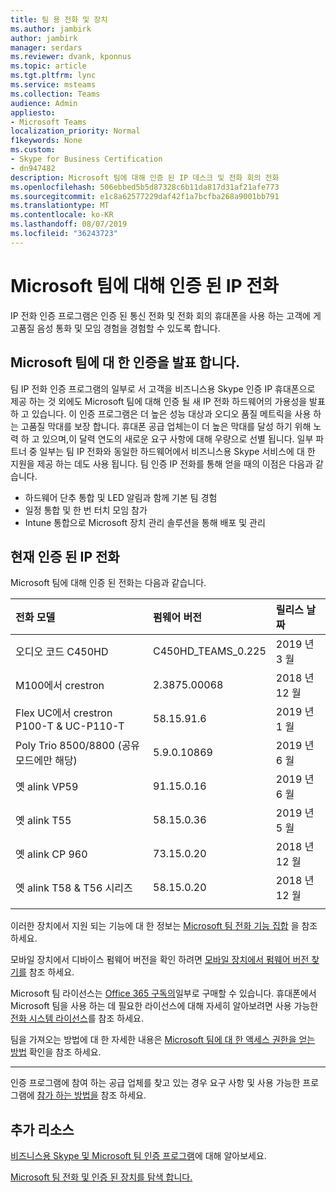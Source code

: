 ```yaml
---
title: 팀 용 전화 및 장치
ms.author: jambirk
author: jambirk
manager: serdars
ms.reviewer: dvank, kponnus
ms.topic: article
ms.tgt.pltfrm: lync
ms.service: msteams
ms.collection: Teams
audience: Admin
appliesto:
- Microsoft Teams
localization_priority: Normal
f1keywords: None
ms.custom:
- Skype for Business Certification
- dn947482
description: Microsoft 팀에 대해 인증 된 IP 데스크 및 전화 회의 전화
ms.openlocfilehash: 506ebbed5b5d87328c6b11da817d31af21afe773
ms.sourcegitcommit: e1c8a62577229daf42f1a7bcfba268a9001bb791
ms.translationtype: MT
ms.contentlocale: ko-KR
ms.lasthandoff: 08/07/2019
ms.locfileid: "36243723"
---
```

# <a name="ip-phones-certified-for-microsoft-teams"></a>Microsoft 팀에 대해 인증 된 IP 전화

IP 전화 인증 프로그램은 인증 된 통신 전화 및 전화 회의 휴대폰을 사용 하는 고객에 게 고품질 음성 통화 및 모임 경험을 경험할 수 있도록 합니다.

## <a name="announcing-certified-for-microsoft-teams"></a>Microsoft 팀에 대 한 인증을 발표 합니다.

팀 IP 전화 인증 프로그램의 일부로 서 고객을 비즈니스용 Skype 인증 IP 휴대폰으로 제공 하는 것 외에도 Microsoft 팀에 대해 인증 될 새 IP 전화 하드웨어의 가용성을 발표 하 고 있습니다. 이 인증 프로그램은 더 높은 성능 대상과 오디오 품질 메트릭을 사용 하는 고품질 막대를 보장 합니다. 휴대폰 공급 업체는이 더 높은 막대를 달성 하기 위해 노력 하 고 있으며,이 달력 연도의 새로운 요구 사항에 대해 우량으로 선별 됩니다. 일부 파트너 중 일부는 팀 IP 전화와 동일한 하드웨어에서 비즈니스용 Skype 서비스에 대 한 지원을 제공 하는 데도 사용 됩니다. 팀 인증 IP 전화를 통해 얻을 때의 이점은 다음과 같습니다.

- 하드웨어 단추 통합 및 LED 알림과 함께 기본 팀 경험
- 일정 통합 및 한 번 터치 모임 참가
- Intune 통합으로 Microsoft 장치 관리 솔루션을 통해 배포 및 관리

## <a name="currently-certified-ip-phones"></a>현재 인증 된 IP 전화

Microsoft 팀에 대해 인증 된 전화는 다음과 같습니다.

|전화 모델|펌웨어 버전|릴리스 날짜 |
|:---|:---|:---|
|오디오 코드 C450HD | C450HD_TEAMS_0.225 | 2019 년 3 월|
|M100에서 crestron|2.3875.00068|2018 년 12 월|
|Flex UC에서 crestron P100-T & UC-P110-T  | 58.15.91.6 |2019 년 1 월|
|Poly Trio 8500/8800 (공유 모드에만 해당)| 5.9.0.10869|2019 년 6 월|
|옛 alink VP59 | 91.15.0.16 |2019 년 6 월|
|옛 alink T55 | 58.15.0.36 |2019 년 5 월|
|옛 alink CP 960 |73.15.0.20|2018 년 12 월|
|옛 alink T58 & T56 시리즈 |58.15.0.20|2018 년 12 월|
||||

이러한 장치에서 지원 되는 기능에 대 한 정보는 [Microsoft 팀 전화 기능 집합](/MicrosoftTeams/phones-for-teams#microsoft-teams-phones-feature-set) 을 참조 하세요.

모바일 장치에서 디바이스 펌웨어 버전을 확인 하려면 [모바일 장치에서 펌웨어 버전 찾기를](/MicrosoftTeams/phones-for-teams#finding-the-firmware-version-on-a-mobile-device) 참조 하세요.

Microsoft 팀 라이선스는 [Office 365 구독의](/MicrosoftTeams/Office-365-licensing.md)일부로 구매할 수 있습니다. 휴대폰에서 Microsoft 팀을 사용 하는 데 필요한 라이선스에 대해 자세히 알아보려면 사용 가능한 [전화 시스템 라이선스](https://products.office.com/microsoft-teams/voice-calling)를 참조 하세요.

팀을 가져오는 방법에 대 한 자세한 내용은 [Microsoft 팀에 대 한 액세스 권한을 얻는 방법](https://support.office.com/article/fc7f1634-abd3-4f26-a597-9df16e4ca65b) 확인을 참조 하세요.

* * *

인증 프로그램에 참여 하는 공급 업체를 찾고 있는 경우 요구 사항 및 사용 가능한 프로그램에 [참가 하는 방법을](https://docs.microsoft.com/en-us/skypeforbusiness/certification/how-to-join) 참조 하세요.

## <a name="additional-resources"></a>추가 리소스

[비즈니스용 Skype 및 Microsoft 팀 인증 프로그램](https://docs.microsoft.com/SkypeForBusiness/certification/overview)에 대해 알아보세요.

[Microsoft 팀 전화 및 인증 된 장치를 탐색 합니다.](https://products.office.com/en-us/microsoft-teams/across-devices/devices)
